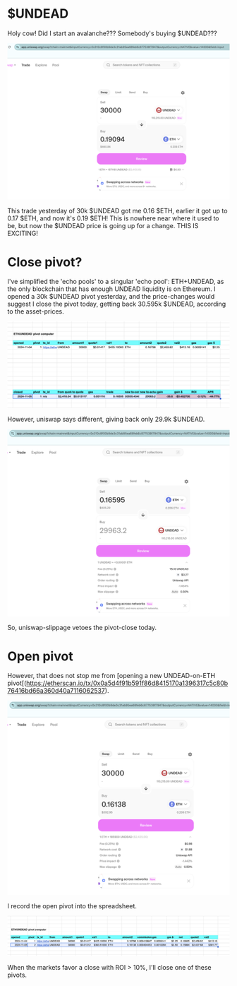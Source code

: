 # $UNDEAD

Holy cow! Did I start an avalanche??? Somebody's buying $UNDEAD??? 

![UNDEAD price up from yesterday](imgs/01-undead-up.png)

This trade yesterday of 30k $UNDEAD got me 0.16 $ETH, earlier it got up to 0.17 $ETH, and now it's 0.19 $ETH! This is nowhere near where it used to be, but now the $UNDEAD price is going up for a change. THIS IS EXCITING!

# Close pivot?

I've simplified the 'echo pools' to a singular 'echo pool': ETH+UNDEAD, as the only blockchain that has enough UNDEAD liquidity is on Ethereum. I opened a 30k $UNDEAD pivot yesterday, and the price-changes would suggest I close the pivot today, getting back 30.595k $UNDEAD, according to the asset-prices.

![close yesterday's pivot?](imgs/02a-close-pivot-p.png)

However, uniswap says different, giving back only 29.9k $UNDEAD.

![Nupe from Uniswap](imgs/02b-uniswap.png)

So, uniswap-slippage vetoes the pivot-close today.

# Open pivot

However, that does not stop me from [opening a new UNDEAD-on-ETH pivot[(https://etherscan.io/tx/0x0a5d4f91b591f86d8415170a1396317c5c80b76416bd66a360d40a7116062537). 

![Open UNDEAD pivot](imgs/03a-open-pivot.png)

I record the open pivot into the spreadsheet.

![Record entry](imgs/03b-record.png)

When the markets favor a close with ROI > 10%, I'll close one of these pivots. 
